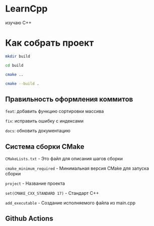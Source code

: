 # LearnCpp
изучаю С++


# Как собрать проект
```bash
mkdir build
```
```bash
cd build
```
```bash
cmake ..
```
```bash
cmake --build .  
```

## Правильность оформления коммитов

`feat`: добавить функцию сортировки массива

`fix`: исправить ошибку с индексами

`docs`: обновить документацию


## Система сборки CMake
`CMakeLists.txt` - Это файл для описания шагов сборки

`cmake_minimum_required` - Минимальная версия CMake для запуска сборки

`project` - Название проекта

`set(CMAKE_CXX_STANDARD 17)` - Стандарт C++

`add_executable` - Создание исполняемого файла из main.cpp

## Github Actions

